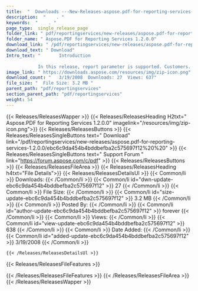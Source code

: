 ```yaml
---
title:  "  Downloads ---New-Releases-aspose.pdf-for-reporting-services-1.2.0.0 . " 
description:  "    . " 
keywords:  "    . " 
page_type:  single_release_page
folder_link: " pdf/reportingservices/new-releases/aspose.pdf-for-reporting-services-1.2.0.0/"
folder_name: " Aspose.PDF for Reporting Services 1.2.0.0"
download_link: " /pdf/reportingservices/new-releases/aspose.pdf-for-reporting-services-1.2.0.0/ebc6c9da454b4bddbefba2c575697f12"
download_text: " Download"
Intro_text: " 		Introduction
		
			In this release, report parameter is supported. Customers..."
image_link: " https://downloads.aspose.com/resources/img/zip-icon.png"
download_count: "   3/19/2008  Downloads: 27  Views: 637"
file_size: "  File Size: 3.2 MB "
parent_path: "pdf/reportingservices"
section_parent_path: "pdf/reportingservices"
weight: 54 
---
```


{{< Releases/ReleasesWapper >}}
  {{< Releases/ReleasesHeading H2txt=" Aspose.PDF for Reporting Services 1.2.0.0" imagelink="/resources/img/zip-icon.png">}}
  {{< Releases/ReleasesButtons >}}
    {{< Releases/ReleasesSingleButtons text=" Download" link="/pdf/reportingservices/new-releases/aspose.pdf-for-reporting-services-1.2.0.0/ebc6c9da454b4bddbefba2c575697f12%20%20" >}}
    {{< Releases/ReleasesSingleButtons text=" Support Forum " link="https://forum.aspose.com/c/pdf" >}}
  {{< Releases/ReleasesButtons >}}
  {{< Releases/ReleasesFileArea >}}
    {{< Releases/ReleasesHeading h4txt="File Details">}}
    {{< Releases/ReleasesDetailsUl >}}
            {{< Common/li  >}} Downloads: {{< /Common/li >}} 
      {{< Common/li id="dwn-update-ebc6c9da454b4bddbefba2c575697f12" >}} 27 {{< /Common/li >}} 
      {{< Common/li  >}} File Size: {{< /Common/li >}} 
      {{< Common/li id="size-update-ebc6c9da454b4bddbefba2c575697f12" >}} 3.2 MB {{< /Common/li >}} 
      {{< Common/li  >}} Posted By: {{< /Common/li >}} 
      {{< Common/li id="author-update-ebc6c9da454b4bddbefba2c575697f12" >}} forever {{< /Common/li >}} 
      {{< Common/li  >}} Views: {{< /Common/li >}} 
      {{< Common/li id="view-update-ebc6c9da454b4bddbefba2c575697f12" >}} 638 {{< /Common/li >}} 
      {{< Common/li  >}} Date Added: {{< /Common/li >}} 
      {{< Common/li id="added-update-ebc6c9da454b4bddbefba2c575697f12" >}} 3/19/2008 {{< /Common/li >}} 

    {{< /Releases/ReleasesDetailsUl >}}

  {{< Releases/ReleasesFileFeatures >}}
      
  {{< /Releases/ReleasesFileFeatures >}}
 {{< /Releases/ReleasesFileArea >}}
{{< /Releases/ReleasesWapper >}}


